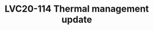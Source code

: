 ---
categories:
- lvc20
description: 'Slack channel to chat with the speaker during the live broadcast: https://linaroconnect.slack.com/archives/C01B0106Y9Y<br><br>The
  number of different components on the embedded devices, their performances and the
  power they drain put on the front of the scene the thermal framework which was delegated
  to a second role until recently. We had to find new strategies to cool down the
  components as well as improve thermal management.<br>This session provides an update
  of the different changes in the thermal framework which are now available upstream.'
image: /assets/images/featured-images/lvc20/LVC20-114.png
session_id: LVC20-114
session_room: '[Track 2] Linux/Android'
session_slot:
  end_time: 2020-09-22 14:25
  start_time: 2020-09-22 14:00
session_speakers:
- speaker_bio: Daniel worked in 1998 in the Space Industry and Air traffic management
    for distributed system project in life safety constraints. He acquired for this
    project a system programming expertise. &lt;br /&gt; &lt;br /&gt; He joined IBM
    in 2004 and since this date he does kernel hacking and pushed upstream the resource
    virtualization with the namespaces. He is the author and maintainer of the Linux
    Container (LXC).&lt;br /&gt; &lt;br /&gt; In 2012, he joined Linaro to work in
    the power management team. Deeply involved in the power management improvements
    for the different members of Linaro, he continues to contribute and maintain some
    parts of the Linux kernel.
  speaker_company: Linaro
  speaker_image: http://avatars.sched.co/8/5c/829128/avatar.jpg.320x320px.jpg?0c8
  speaker_name: Daniel Lezcano
  speaker_position: Linaro - Senior Engineer - Power specialist
  speaker_role: attendee, speaker
session_track: Power Management
tag: session
tags: Power Management
title: LVC20-114 Thermal management update
---